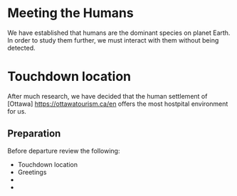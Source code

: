 # Meeting the Humans 
We have established that humans are the dominant species on planet Earth. 
In order to study them further, we must interact with them without being detected.

# Touchdown location 

After much research, we have decided that the human settlement of [Ottawa] https://ottawatourism.ca/en offers the most hostpital environment for us.

## Preparation
Before departure review the following:

- Touchdown location
- Greetings
-
-
